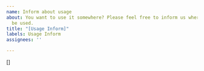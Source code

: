 ```yaml
---
name: Inform about usage
about: You want to use it somewhere? Please feel free to inform us where this will
  be used.
title: "[Usage Inform]"
labels: Usage Inform
assignees: ''

---
```


[]
